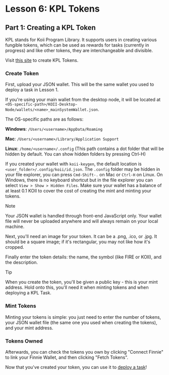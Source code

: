 # Lesson 6: KPL Tokens

## Part 1: Creating a KPL Token

KPL stands for Koii Program Library. It supports users in creating various fungible tokens, which can be used as rewards for tasks (currently in progress) and like other tokens, they are interchangeable and divisible.

Visit [this site](http://kpl.koii.network/) to create KPL Tokens.

### Create Token

First, upload your JSON wallet. This will be the same wallet you used to deploy a task in Lesson 1.

If you're using your main wallet from the desktop node, it will be located at `<OS-specific-path>/KOII-Desktop-Node/wallets/<name>_mainSystemWallet.json`.

The OS-specific paths are as follows:

**Windows**: `/Users/<username>/AppData/Roaming`

**Mac**: `/Users/<username>/Library/Application Support`

**Linux**: `/home/<username>/.config` (This path contains a dot folder that will be hidden by default. You can show hidden folders by pressing Ctrl-H)

If you created your wallet with `koii-keygen`, the default location is `<user_folder>/.config/koii/id.json`. The `.config` folder may be hidden in your file explorer, you can press `Cmd-Shift-.` on Mac or `Ctrl-H` on Linux. On Windows, there is no keyboard shortcut but in the file explorer you can select `View > Show > Hidden Files`. Make sure your wallet has a balance of at least 0.1 KOII to cover the cost of creating the mint and minting your tokens.

> [!NOTE]
>
> Your JSON wallet is handled through front-end JavaScript only. Your wallet file will never be uploaded anywhere and will always remain on your local machine.

Next, you'll need an image for your token. It can be a .png, .ico, or .jpg. It should be a square image; if it's rectangular, you may not like how it's cropped.

Finally enter the token details: the name, the symbol (like FIRE or KOII), and the description.

> [!TIP]
>
> When you create the token, you'll be given a public key - this is your mint address. Hold onto this, you'll need it when minting tokens and when deploying a KPL Task.

### Mint Tokens

Minting your tokens is simple: you just need to enter the number of tokens, your JSON wallet file (the same one you used when creating the tokens), and your mint address.

### Tokens Owned

Afterwards, you can check the tokens you own by clicking "Connect Finnie" to link your Finnie Wallet, and then clicking "Fetch Tokens".

Now that you've created your token, you can use it to [deploy a task](./PartII.md)!
